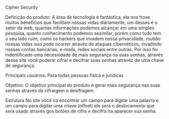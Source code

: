 Cipher Security

Definição do produto:
A área de tecnologia é fantástica, ela nos troxe muitos beneficios que facilitam nossas vidas diariamente, um desses é o setor da web, quantas informações podemos alcançar em uma simples pesquisa, quanto conhecimento podemos assimilar, porém como tudo tem o seu lado ruim, como os hackers que invadem nossa privacidade, roubão nossas vidas isso pode ocorrer atravéz  de ataques cibernéticos, invadindo nossas contas bancárias, e-mails, redes sociais entre outras. Por isso foi indentificado uma necessidade de mais segurança na suas senhas, através desse site você poderar cifrar e decifrar suas senhas atravéz de uma chave de segurança.

Principais usuários:
Para todas pessoas fisíca e jurídicas

Objetivo:
O objetivo principal do produto é gerar mais segurança nas suas senhas através da cifrargem e desifragem.


Estrutura
No site você ira encontrar um campo para digitar uma palavra e um campo para digitar uma chave (offset) ele será o deslocamento que será usado através gos botões de cifra e decifra ira aparecer sua senha.  

